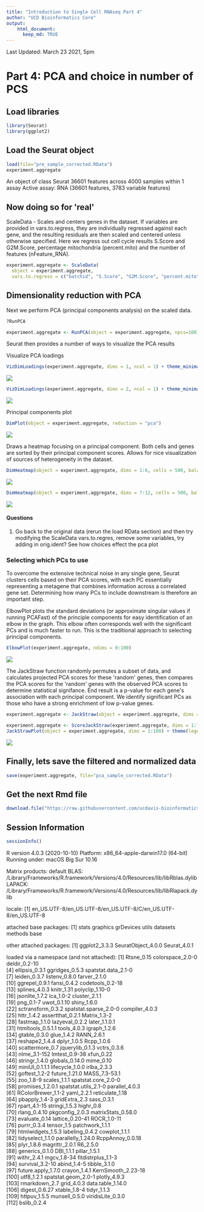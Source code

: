 ```yaml
---
title: "Introduction to Single Cell RNAseq Part 4"
author: "UCD Bioinformatics Core"
output:
    html_document:
      keep_md: TRUE
---
```


Last Updated: March 23 2021, 5pm

# Part 4: PCA and choice in number of PCS

## Load libraries

```r
library(Seurat)
library(ggplot2)
```

## Load the Seurat object

```r
load(file="pre_sample_corrected.RData")
experiment.aggregate
```

<div class='r_output'> An object of class Seurat 
 36601 features across 4000 samples within 1 assay 
 Active assay: RNA (36601 features, 3783 variable features)
</div>

## Now doing so for 'real'

ScaleData - Scales and centers genes in the dataset. If variables are provided in vars.to.regress, they are individually regressed against each gene, and the resulting residuals are then scaled and centered unless otherwise specified. Here we regress out cell cycle results S.Score and G2M.Score, percentage mitochondria (percent.mito) and the number of features (nFeature_RNA).


```r
experiment.aggregate <- ScaleData(
  object = experiment.aggregate,
  vars.to.regress = c("batchid", "S.Score", "G2M.Score", "percent.mito", "nFeature_RNA"))
```

## Dimensionality reduction with PCA

Next we perform PCA (principal components analysis) on the scaled data.  


```r
?RunPCA
```


```r
experiment.aggregate <- RunPCA(object = experiment.aggregate, npcs=100)
```

Seurat then provides a number of ways to visualize the PCA results

Visualize PCA loadings

```r
VizDimLoadings(experiment.aggregate, dims = 1, ncol = 1) + theme_minimal(base_size = 8)
```

![](scRNA_Workshop-PART4_files/figure-html/viz_pca-1.png)<!-- -->

```r
VizDimLoadings(experiment.aggregate, dims = 2, ncol = 1) + theme_minimal(base_size = 8)
```

![](scRNA_Workshop-PART4_files/figure-html/viz_pca-2.png)<!-- -->

Principal components plot

```r
DimPlot(object = experiment.aggregate, reduction = "pca")
```

![](scRNA_Workshop-PART4_files/figure-html/plot_pca-1.png)<!-- -->

Draws a heatmap focusing on a principal component. Both cells and genes are sorted by their principal component scores. Allows for nice visualization of sources of heterogeneity in the dataset.


```r
DimHeatmap(object = experiment.aggregate, dims = 1:6, cells = 500, balanced = TRUE)
```

![](scRNA_Workshop-PART4_files/figure-html/heatmap_pca-1.png)<!-- -->

```r
DimHeatmap(object = experiment.aggregate, dims = 7:12, cells = 500, balanced = TRUE)
```

![](scRNA_Workshop-PART4_files/figure-html/heatmap_pca-2.png)<!-- -->

#### Questions

1. Go back to the original data (rerun the load RData section) and then try modifying the ScaleData vars.to.regres, remove some variables, try adding in orig.ident? See how choices effect the pca plot

### Selecting which PCs to use
To overcome the extensive technical noise in any single gene, Seurat clusters cells based on their PCA scores, with each PC essentially representing a metagene that combines information across a correlated gene set. Determining how many PCs to include downstream is therefore an important step.

ElbowPlot plots the standard deviations (or approximate singular values if running PCAFast) of the principle components for easy identification of an elbow in the graph. This elbow often corresponds well with the significant PCs and is much faster to run.  This is the traditional approach to selecting principal components.


```r
ElbowPlot(experiment.aggregate, ndims = 0:100)
```

![](scRNA_Workshop-PART4_files/figure-html/elbow-1.png)<!-- -->

The JackStraw function randomly permutes a subset of data, and calculates projected PCA scores for these 'random' genes, then compares the PCA scores for the 'random' genes with the observed PCA scores to determine statistical signifance. End result is a p-value for each gene's association with each principal component. We identify significant PCs as those who have a strong enrichment of low p-value genes.


```r
experiment.aggregate <- JackStraw(object = experiment.aggregate, dims = 100)
```


```r
experiment.aggregate <- ScoreJackStraw(experiment.aggregate, dims = 1:100)
JackStrawPlot(object = experiment.aggregate, dims = 1:100) + theme(legend.position="bottom")
```

![](scRNA_Workshop-PART4_files/figure-html/plot_jackstraw-1.png)<!-- -->

## Finally, lets save the filtered and normalized data

```r
save(experiment.aggregate, file="pca_sample_corrected.RData")
```

## Get the next Rmd file

```r
download.file("https://raw.githubusercontent.com/ucdavis-bioinformatics-training/2021-March-Single-Cell-RNA-Seq-Analysis/master/data_analysis/scRNA_Workshop-PART5.Rmd", "scRNA_Workshop-PART5.Rmd")
```

## Session Information

```r
sessionInfo()
```

<div class='r_output'> R version 4.0.3 (2020-10-10)
 Platform: x86_64-apple-darwin17.0 (64-bit)
 Running under: macOS Big Sur 10.16
 
 Matrix products: default
 BLAS:   /Library/Frameworks/R.framework/Versions/4.0/Resources/lib/libRblas.dylib
 LAPACK: /Library/Frameworks/R.framework/Versions/4.0/Resources/lib/libRlapack.dylib
 
 locale:
 [1] en_US.UTF-8/en_US.UTF-8/en_US.UTF-8/C/en_US.UTF-8/en_US.UTF-8
 
 attached base packages:
 [1] stats     graphics  grDevices utils     datasets  methods   base     
 
 other attached packages:
 [1] ggplot2_3.3.3      SeuratObject_4.0.0 Seurat_4.0.1      
 
 loaded via a namespace (and not attached):
   [1] Rtsne_0.15            colorspace_2.0-0      deldir_0.2-10        
   [4] ellipsis_0.3.1        ggridges_0.5.3        spatstat.data_2.1-0  
   [7] leiden_0.3.7          listenv_0.8.0         farver_2.1.0         
  [10] ggrepel_0.9.1         fansi_0.4.2           codetools_0.2-18     
  [13] splines_4.0.3         knitr_1.31            polyclip_1.10-0      
  [16] jsonlite_1.7.2        ica_1.0-2             cluster_2.1.1        
  [19] png_0.1-7             uwot_0.1.10           shiny_1.6.0          
  [22] sctransform_0.3.2     spatstat.sparse_2.0-0 compiler_4.0.3       
  [25] httr_1.4.2            assertthat_0.2.1      Matrix_1.3-2         
  [28] fastmap_1.1.0         lazyeval_0.2.2        later_1.1.0.1        
  [31] htmltools_0.5.1.1     tools_4.0.3           igraph_1.2.6         
  [34] gtable_0.3.0          glue_1.4.2            RANN_2.6.1           
  [37] reshape2_1.4.4        dplyr_1.0.5           Rcpp_1.0.6           
  [40] scattermore_0.7       jquerylib_0.1.3       vctrs_0.3.6          
  [43] nlme_3.1-152          lmtest_0.9-38         xfun_0.22            
  [46] stringr_1.4.0         globals_0.14.0        mime_0.10            
  [49] miniUI_0.1.1.1        lifecycle_1.0.0       irlba_2.3.3          
  [52] goftest_1.2-2         future_1.21.0         MASS_7.3-53.1        
  [55] zoo_1.8-9             scales_1.1.1          spatstat.core_2.0-0  
  [58] promises_1.2.0.1      spatstat.utils_2.1-0  parallel_4.0.3       
  [61] RColorBrewer_1.1-2    yaml_2.2.1            reticulate_1.18      
  [64] pbapply_1.4-3         gridExtra_2.3         sass_0.3.1           
  [67] rpart_4.1-15          stringi_1.5.3         highr_0.8            
  [70] rlang_0.4.10          pkgconfig_2.0.3       matrixStats_0.58.0   
  [73] evaluate_0.14         lattice_0.20-41       ROCR_1.0-11          
  [76] purrr_0.3.4           tensor_1.5            patchwork_1.1.1      
  [79] htmlwidgets_1.5.3     labeling_0.4.2        cowplot_1.1.1        
  [82] tidyselect_1.1.0      parallelly_1.24.0     RcppAnnoy_0.0.18     
  [85] plyr_1.8.6            magrittr_2.0.1        R6_2.5.0             
  [88] generics_0.1.0        DBI_1.1.1             pillar_1.5.1         
  [91] withr_2.4.1           mgcv_1.8-34           fitdistrplus_1.1-3   
  [94] survival_3.2-10       abind_1.4-5           tibble_3.1.0         
  [97] future.apply_1.7.0    crayon_1.4.1          KernSmooth_2.23-18   
 [100] utf8_1.2.1            spatstat.geom_2.0-1   plotly_4.9.3         
 [103] rmarkdown_2.7         grid_4.0.3            data.table_1.14.0    
 [106] digest_0.6.27         xtable_1.8-4          tidyr_1.1.3          
 [109] httpuv_1.5.5          munsell_0.5.0         viridisLite_0.3.0    
 [112] bslib_0.2.4
</div>